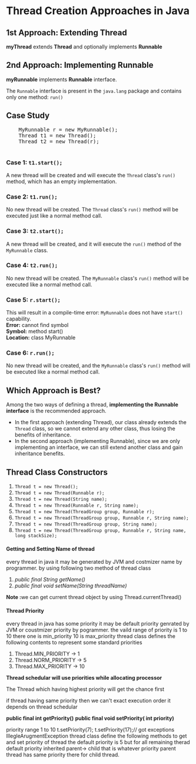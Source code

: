 <h1>Thread Creation Approaches in Java</h1>

<h2>1st Approach: Extending Thread</h2>
    <p>
        <strong>myThread</strong> extends <strong>Thread</strong> and optionally implements <strong>Runnable</strong>
    </p>

<h2>2nd Approach: Implementing Runnable</h2>
    <p>
        <strong>myRunnable</strong> implements <strong>Runnable</strong> interface.
    </p>

<p>
        The <code>Runnable</code> interface is present in the <code>java.lang</code> package and contains only one method: <code>run()</code>
    </p>

<h2>Case Study</h2>

<pre>
    MyRunnable r = new MyRunnable();
    Thread t1 = new Thread();
    Thread t2 = new Thread(r);
    </pre>

<h3>Case 1: <code>t1.start();</code></h3>
    <p>
        A new thread will be created and will execute the <code>Thread</code> class's <code>run()</code> method, which has an empty implementation.
    </p>

<h3>Case 2: <code>t1.run();</code></h3>
    <p>
        No new thread will be created. The <code>Thread</code> class's <code>run()</code> method will be executed just like a normal method call.
    </p>

<h3>Case 3: <code>t2.start();</code></h3>
    <p>
        A new thread will be created, and it will execute the <code>run()</code> method of the <code>MyRunnable</code> class.
    </p>

<h3>Case 4: <code>t2.run();</code></h3>
    <p>
        No new thread will be created. The <code>MyRunnable</code> class's <code>run()</code> method will be executed like a normal method call.
    </p>

<h3>Case 5: <code>r.start();</code></h3>
    <p>
        This will result in a compile-time error: <code>MyRunnable</code> does not have <code>start()</code> capability.
        <br>
        <strong>Error:</strong> cannot find symbol <br>
        <strong>Symbol:</strong> method start() <br>
        <strong>Location:</strong> class MyRunnable
    </p>

<h3>Case 6: <code>r.run();</code></h3>
    <p>
        No new thread will be created, and the <code>MyRunnable</code> class's <code>run()</code> method will be executed like a normal method call.
    </p>

<h2>Which Approach is Best?</h2>
    <p>
        Among the two ways of defining a thread, <strong>implementing the Runnable interface</strong> is the recommended approach.
    </p>
    <ul>
        <li>
            In the first approach (extending Thread), our class already extends the <code>Thread</code> class, so we cannot extend any other class, thus losing the benefits of inheritance.
        </li>
        <li>
            In the second approach (implementing Runnable), since we are only implementing an interface, we can still extend another class and gain inheritance benefits.
        </li>
    </ul>

<h2>Thread Class Constructors</h2>
    <ol>
        <li><code>Thread t = new Thread();</code></li>
        <li><code>Thread t = new Thread(Runnable r);</code></li>
        <li><code>Thread t = new Thread(String name);</code></li>
        <li><code>Thread t = new Thread(Runnable r, String name);</code></li>
        <li><code>Thread t = new Thread(ThreadGroup group, Runnable r);</code></li>
        <li><code>Thread t = new Thread(ThreadGroup group, Runnable r, String name);</code></li>
        <li><code>Thread t = new Thread(ThreadGroup group, String name);</code></li>
        <li><code>Thread t = new Thread(ThreadGroup group, Runnable r, String name, long stackSize);</code></li>
    </ol>

<h4>Getting and Setting Name of thread</h4>
<p>every thread in java it may be generated by JVM and costmizer name by programmer.
 by using following two method of thread class
         <ol>
            <li><i> public final String getName() </i></li>
            <li><i>public final void setName(String threadName)</i></li>
         </ol> </p>

<p><b>Note :</b>we can get current thread object by using Thread.currentThread()</p>

<h4> Thread Priority </h4>
<p>every thread in java has some priority it may be default priority genrated by JVM or coustmizer priority by pogrammer.
the vaild range of priority is  1 to 10 there one is min_priority 10 is max_priority thread class defines the following contents to represent some standard priorities </p>
<ol>
<li>Thread.MIN_PRIORITY -> 1</li>
<li>Thread.NORM_PRIORITY -> 5</li>
<li>Thread.MAX_PRIORITY -> 10</li>
</ol>

<b>Thread schedular will use priorities while allocating processor</b>
<p> The Thread which having highest priority will get the chance first</p>
<p>if thread having same priority then we can't exact execution order it depends on thread schedular</p>
<b>public final int getPriority()</b>
<b>public final void setPriority( int priority)</b>
 <p> priority range 1 to 10
     t.setPriority(7);
     t.setPriority(17);// got exceptions IllegleArugmentException 
     thread class define the following methods to get and set priority of thread
the default priority is 5 but for all remaining therad default priority inherited parent-> child 
that is whatever priority parent thread has same priority there for child thread.
</p>
